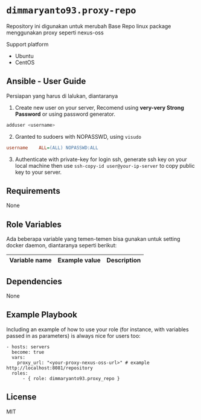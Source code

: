 `dimmaryanto93.proxy-repo`
=========

Repository ini digunakan untuk merubah Base Repo linux package menggunakan proxy seperti nexus-oss

Support platform

- Ubuntu
- CentOS


Ansible - User Guide
------------

Persiapan yang harus di lalukan, diantaranya

1. Create new user on your server, Recomend using **very-very Strong Password** or using password generator. 
  ```bash
  adduser <username>
  ```

2. Granted to sudoers with NOPASSWD, using `visudo`
  ```ini
  username    ALL=(ALL) NOPASSWD:ALL
  ```

3. Authenticate with private-key for login ssh, generate ssh key on your local machine then use `ssh-copy-id user@your-ip-server` to copy public key to your server.


Requirements
------------

None

Role Variables
--------------

Ada beberapa variable yang temen-temen bisa gunakan untuk setting docker daemon, diantaranya seperti berikut:

| Variable name                 | Example value       | Description |
| :---                          | :---                | :---        |


Dependencies
------------

None

Example Playbook
----------------

Including an example of how to use your role (for instance, with variables passed in as parameters) is always nice for users too:

```ansible
- hosts: servers
  become: true
  vars:
    proxy_url: "<your-proxy-nexus-oss-url>" # example http://localhost:8081/repository
  roles:
      - { role: dimmaryanto93.proxy_repo }
```

License
-------

MIT
